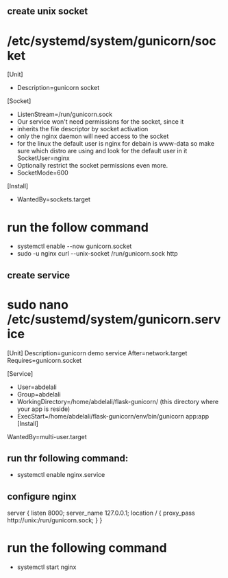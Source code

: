 ## create unix socket

# /etc/systemd/system/gunicorn/socket

[Unit]

- Description=gunicorn socket

[Socket]

- ListenStream=/run/gunicorn.sock
- Our service won't need permissions for the socket, since it
- inherits the file descriptor by socket activation
- only the nginx daemon will need access to the socket
- for the linux the default user is nginx for debain is www-data so make sure which distro are using and look for the default user in it
  SocketUser=nginx
- Optionally restrict the socket permissions even more.
- SocketMode=600

[Install]

- WantedBy=sockets.target

# run the follow command

- systemctl enable --now gunicorn.socket
- sudo -u nginx curl --unix-socket /run/gunicorn.sock http

## create service

# sudo nano /etc/sustemd/system/gunicorn.service

[Unit]
Description=gunicorn demo service
After=network.target
Requires=gunicorn.socket

[Service]

- User=abdelali
- Group=abdelali
- WorkingDirectory=/home/abdelali/flask-gunicorn/ (this directory where your app is reside)
- ExecStart=/home/abdelali/flask-gunicorn/env/bin/gunicorn app:app
  [Install]

WantedBy=multi-user.target

## run thr following command:

- systemctl enable nginx.service

## configure nginx

server {
listen 8000;
server_name 127.0.0.1;
location / {
proxy_pass http://unix:/run/gunicorn.sock;
}
}

# run the following command

- systemctl start nginx
